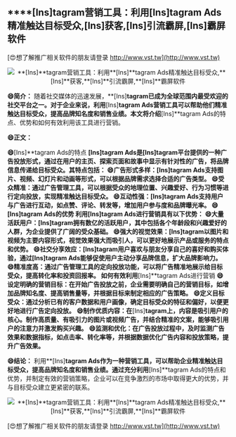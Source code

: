 ## ****[Ins]**tagram营销工具：利用**[Ins]**tagram Ads精准触达目标受众,**[Ins]**获客,**[Ins]**引流霸屏,**[Ins]**霸屏软件**

[😍想了解推广相关软件的朋友请登录 http://www.vst.tw](http://www.vst.tw)

 <center><img src="https://vst.tw/MP4/tuiguang/png/6.png" alt="**[Ins]**tagram营销工具：利用**[Ins]**tagram Ads精准触达目标受众,**[Ins]**获客,**[Ins]**引流霸屏,**[Ins]**霸屏软件"></center>

**😄简介：**
随着社交媒体的迅速发展，**[Ins]**tagram已成为全球范围内最受欢迎的社交平台之一。对于企业来说，利用**[Ins]**tagram Ads营销工具可以帮助他们精准触达目标受众，提高品牌知名度和销售业绩。本文将介绍**[Ins]**tagram Ads的特点、优势和如何有效利用该工具进行营销。

**😄正文：**

**😄**[Ins]**tagram Ads的特点 **[Ins]**tagram Ads是**[Ins]**tagram平台提供的一种广告投放形式，通过在用户的主页、探索页面和故事中显示有针对性的广告，将品牌信息传递给目标受众。其特点包括：**
**😄广告形式多样：**[Ins]**tagram Ads支持图片、视频、幻灯片和动画等形式，可以根据品牌需求选择合适的广告类型。**
**😄受众精准：通过广告管理工具，可以根据受众的地理位置、兴趣爱好、行为习惯等进行定向投放，实现精准触达目标受众。**
**😄互动性强：**[Ins]**tagram Ads支持用户与广告进行互动，如点赞、评论、转发等，增加用户参与度和品牌曝光率。**
**😄**[Ins]**tagram Ads的优势 利用**[Ins]**tagram Ads进行营销具有以下优势：**
**😄大量活跃用户：**[Ins]**tagram拥有数亿的活跃用户，其中包括各个年龄段和兴趣爱好的人群，为企业提供了广阔的受众基础。**
**😄强大的视觉效果：**[Ins]**tagram以图片和视频为主要内容形式，视觉效果强大而吸引人，可以更好地展示产品或服务的特点和优势。**
**😄社交分享效应：**[Ins]**tagram用户喜欢与朋友分享自己的喜好和购买体验，通过**[Ins]**tagram Ads能够促使用户主动分享品牌信息，扩大品牌影响力。**
**😄精准度高：通过广告管理工具的定向投放功能，可以将广告精准地展示给目标受众，提高转化率和投资回报率。**
如何有效利用**[Ins]**tagram Ads进行营销
**😄设定明确的营销目标：在开始广告投放之前，企业需要明确自己的营销目标，如增加品牌知名度、提高销售量等，并根据目标来制定相应的广告策略。**
**😄定义目标受众：通过分析已有的客户数据和用户画像，确定目标受众的特征和偏好，以便更好地进行广告定向投放。**
**😄制作优质内容：在**[Ins]**tagram上，内容是吸引用户的核心。制作高质量、有吸引力的图片或视频广告，并结合精准的文案，能够吸引用户的注意力并激发购买兴趣。**
**😄监测和优化：在广告投放过程中，及时监测广告效果和数据指标，如点击率、转化率等，并根据数据优化广告内容和投放策略，提升广告效果。**

**😄结论：**
利用**[Ins]**tagram Ads作为一种营销工具，可以帮助企业精准触达目标受众，提高品牌知名度和销售业绩。通过充分利用**[Ins]**tagram Ads的特点和优势，并制定有效的营销策略，企业可以在竞争激烈的市场中取得更大的优势，并与目标受众建立更紧密的联系。

 <center><img src="https://vst.tw/MP4/tuiguang/png/4.png" alt="**[Ins]**tagram营销工具：利用**[Ins]**tagram Ads精准触达目标受众,**[Ins]**获客,**[Ins]**引流霸屏,**[Ins]**霸屏软件"></center>

[😍想了解推广相关软件的朋友请登录 http://www.vst.tw](http://www.vst.tw)



